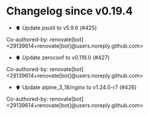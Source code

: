 # Changelog since v0.19.4
- ⬆️ Update psutil to v5.9.6 (#425)

Co-authored-by: renovate[bot] <29139614+renovate[bot]@users.noreply.github.com> 
- ⬆️ Update zeroconf to v0.119.0 (#427)

Co-authored-by: renovate[bot] <29139614+renovate[bot]@users.noreply.github.com> 
- ⬆️ Update alpine_3_18/nginx to v1.24.0-r7 (#426)

Co-authored-by: renovate[bot] <29139614+renovate[bot]@users.noreply.github.com> 
